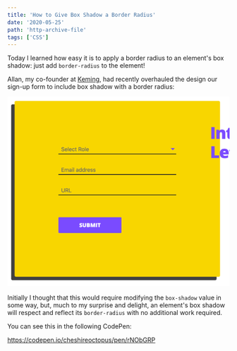 ```yaml
---
title: 'How to Give Box Shadow a Border Radius'
date: '2020-05-25'
path: 'http-archive-file'
tags: ['CSS']
---
```


Today I learned how easy it is to apply a border radius to an element's box shadow: just add `border-radius` to the element!

Allan, my co-founder at [Keming](https://keming.io), had recently overhauled the design our sign-up form to include box shadow with a border radius:

![box shadow with border radius](./border-radius-box-shadow.png)

Initially I thought that this would require modifying the `box-shadow` value in some way, but, much to my surprise and delight, an element's box shadow will respect and reflect its `border-radius` with no additional work required.

You can see this in the following CodePen:

https://codepen.io/cheshireoctopus/pen/rNObGRP
